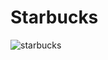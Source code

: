# Starbucks

![starbucks](https://user-images.githubusercontent.com/28584213/124489303-cbbac480-ddeb-11eb-868f-dc7a8dd7761f.png)